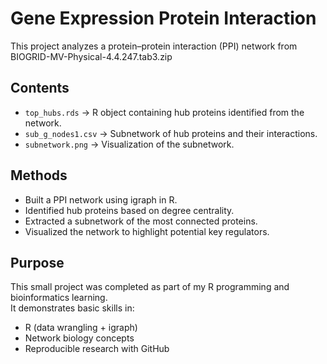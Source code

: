 # Gene Expression Protein Interaction

This project analyzes a protein–protein interaction (PPI) network from BIOGRID-MV-Physical-4.4.247.tab3.zip

## Contents
- `top_hubs.rds` → R object containing hub proteins identified from the network.
- `sub_g_nodes1.csv` → Subnetwork of hub proteins and their interactions.
- `subnetwork.png` → Visualization of the subnetwork.

## Methods
- Built a PPI network using igraph in R.
- Identified hub proteins based on degree centrality.
- Extracted a subnetwork of the most connected proteins.
- Visualized the network to highlight potential key regulators.

## Purpose
This small project was completed as part of my R programming and bioinformatics learning.  
It demonstrates basic skills in:
- R (data wrangling + igraph)
- Network biology concepts
- Reproducible research with GitHub
